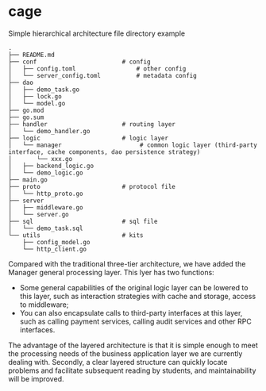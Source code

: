 # cage

Simple hierarchical architecture file directory example

```
.
├── README.md
├── conf                        # config
│   ├── config.toml                 # other config
│   └── server_config.toml          # metadata config
├── dao                         
│   ├── demo_task.go
│   ├── lock.go
│   └── model.go
├── go.mod
├── go.sum
├── handler                     # routing layer
│   └── demo_handler.go
├── logic                       # logic layer
│   └── manager                      # common logic layer (third-party interface, cache components, dao persistence strategy)
│       └── xxx.go
│   ├── backend_logic.go           
│   └── demo_logic.go
├── main.go
├── proto                       # protocol file
│   └── http_proto.go
├── server                     
│   ├── middleware.go
│   └── server.go
├── sql                         # sql file
│   └── demo_task.sql
└── utils                       # kits
    ├── config_model.go
    └── http_client.go

```

Compared with the traditional three-tier architecture, we have added the Manager general processing layer.
This lyer has two functions:
- Some general capabilities of the original logic layer can be lowered to this layer, such as interaction strategies with cache and storage, access to middleware;
- You can also encapsulate calls to third-party interfaces at this layer, such as calling payment services, calling audit services and other RPC interfaces.

The advantage of the layered architecture is that it is simple enough to meet the processing needs of the business application layer we are currently dealing with. Secondly, a clear layered structure can quickly locate problems and facilitate subsequent reading by students, and maintainability will be improved.